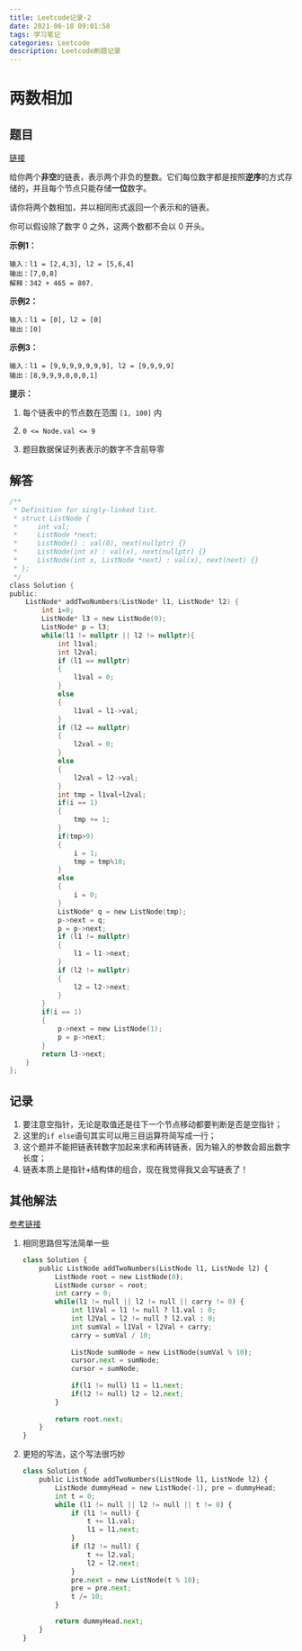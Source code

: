 ```yaml
---
title: Leetcode记录-2
date: 2021-06-18 09:01:58
tags: 学习笔记
categories: Leetcode
description: Leetcode刷题记录
---
```

# 两数相加

## 题目

[链接](https://leetcode-cn.com/problems/add-two-numbers/)

给你两个**非空**的链表，表示两个非负的整数。它们每位数字都是按照**逆序**的方式存储的，并且每个节点只能存储**一位**数字。

请你将两个数相加，并以相同形式返回一个表示和的链表。

你可以假设除了数字 0 之外，这两个数都不会以 0 开头。

**示例1：**

```
输入：l1 = [2,4,3], l2 = [5,6,4]
输出：[7,0,8]
解释：342 + 465 = 807.
```

**示例2：**

```
输入：l1 = [0], l2 = [0]
输出：[0]
```

**示例3：**

```
输入：l1 = [9,9,9,9,9,9,9], l2 = [9,9,9,9]
输出：[8,9,9,9,0,0,0,1]
```

**提示：**

1. 每个链表中的节点数在范围 `[1, 100]` 内

2. `0 <= Node.val <= 9`
   
3. 题目数据保证列表表示的数字不含前导零

## 解答

```c
/**
 * Definition for singly-linked list.
 * struct ListNode {
 *     int val;
 *     ListNode *next;
 *     ListNode() : val(0), next(nullptr) {}
 *     ListNode(int x) : val(x), next(nullptr) {}
 *     ListNode(int x, ListNode *next) : val(x), next(next) {}
 * };
 */
class Solution {
public:
    ListNode* addTwoNumbers(ListNode* l1, ListNode* l2) {
        int i=0;
        ListNode* l3 = new ListNode(0);
        ListNode* p = l3;
        while(l1 != nullptr || l2 != nullptr){
            int l1val;
            int l2val;
            if (l1 == nullptr)
            {
                l1val = 0;
            }
            else
            {
                l1val = l1->val;
            }
            if (l2 == nullptr)
            {
                l2val = 0;
            }
            else
            {
                l2val = l2->val;
            }
            int tmp = l1val+l2val;
            if(i == 1)
            {
                tmp += 1;
            }
            if(tmp>9)
            {
                i = 1;
                tmp = tmp%10;
            }
            else
            {
                i = 0;
            }
            ListNode* q = new ListNode(tmp);
            p->next = q;
            p = p->next;
            if (l1 != nullptr)
            {
                l1 = l1->next;
            }
            if (l2 != nullptr)
            {
                l2 = l2->next;
            }
        }
        if(i == 1)
        {
            p->next = new ListNode(1);
            p = p->next;
        }
        return l3->next;
    }
};
```

## 记录

1. 要注意空指针，无论是取值还是往下一个节点移动都要判断是否是空指针；
2. 这里的`if else`语句其实可以用三目运算符简写成一行；
3. 这个题并不能把链表转数字加起来求和再转链表，因为输入的参数会超出数字长度；
4. 链表本质上是指针+结构体的组合，现在我觉得我又会写链表了！

## 其他解法

[参考链接](https://leetcode-cn.com/problems/add-two-numbers/solution/liang-shu-xiang-jia-by-leetcode-solution/)

1. 相同思路但写法简单一些

   ```python
   class Solution {
       public ListNode addTwoNumbers(ListNode l1, ListNode l2) {
           ListNode root = new ListNode(0);
           ListNode cursor = root;
           int carry = 0;
           while(l1 != null || l2 != null || carry != 0) {
               int l1Val = l1 != null ? l1.val : 0;
               int l2Val = l2 != null ? l2.val : 0;
               int sumVal = l1Val + l2Val + carry;
               carry = sumVal / 10;
               
               ListNode sumNode = new ListNode(sumVal % 10);
               cursor.next = sumNode;
               cursor = sumNode;
               
               if(l1 != null) l1 = l1.next;
               if(l2 != null) l2 = l2.next;
           }
           
           return root.next;
       }
   }
   ```

2. 更短的写法，这个写法很巧妙

   ```python
   class Solution {
       public ListNode addTwoNumbers(ListNode l1, ListNode l2) {
           ListNode dummyHead = new ListNode(-1), pre = dummyHead;
           int t = 0;
           while (l1 != null || l2 != null || t != 0) {
               if (l1 != null) {
                   t += l1.val;
                   l1 = l1.next;
               }
               if (l2 != null) {
                   t += l2.val;
                   l2 = l2.next;
               }
               pre.next = new ListNode(t % 10);
               pre = pre.next;
               t /= 10;
           }
   
           return dummyHead.next;
       }
   }
   ```
   
   


